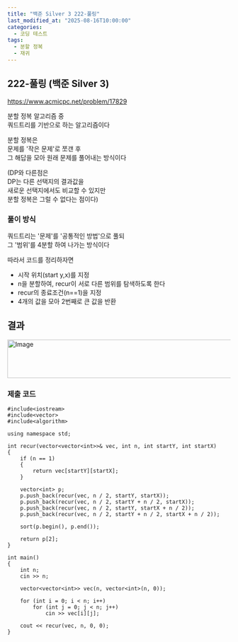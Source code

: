 ```yaml
---
title: "백준 Silver 3 222-풀링"
last_modified_at: "2025-08-16T10:00:00"
categories:
  - 코딩 테스트
tags:
  - 분할 정복
  - 재귀
---
```


## 222-풀링 (백준 Silver 3)
<https://www.acmicpc.net/problem/17829><br>

분할 정복 알고리즘 중<br>
쿼드트리를 기반으로 하는 알고리즘이다<br>

분할 정복은<br>
문제를 '작은 문제'로 쪼갠 후<br>
그 해답을 모아 원래 문제를 풀어내는 방식이다<br>

(DP와 다른점은 <br>
DP는 다른 선택지의 결과값을<br>
새로운 선택지에서도 비교할 수 있지만<br>
분할 정복은 그럴 수 없다는 점이다)<br>

### 풀이 방식
쿼드트리는 '문제'를 '공통적인 방법'으로 풀되<br>
그 '범위'를 4분할 하여 나가는 방식이다<br>

따라서 코드를 정리하자면<br>

- 시작 위치(start y,x)를 지정<br>
- n을 분할하여, recur이 서로 다른 범위를 탐색하도록 한다<br>
- recur의 종료조건(n==1)을 지정<br>
- 4개의 값을 모아 2번째로 큰 값을 반환<br>

## 결과
<img width="1162" height="87" alt="Image" src="https://github.com/user-attachments/assets/0933ff2d-fe72-48e5-bdbd-133e48e4eedf" /><br>

### 제출 코드

```
#include<iostream>
#include<vector>
#include<algorithm>

using namespace std;

int recur(vector<vector<int>>& vec, int n, int startY, int startX)
{
	if (n == 1)
	{
		return vec[startY][startX];
	}

	vector<int> p;
	p.push_back(recur(vec, n / 2, startY, startX));
	p.push_back(recur(vec, n / 2, startY + n / 2, startX));
	p.push_back(recur(vec, n / 2, startY, startX + n / 2));
	p.push_back(recur(vec, n / 2, startY + n / 2, startX + n / 2));

	sort(p.begin(), p.end());
	
	return p[2];
}

int main()
{
	int n;
	cin >> n;

	vector<vector<int>> vec(n, vector<int>(n, 0));

	for (int i = 0; i < n; i++)
		for (int j = 0; j < n; j++)
			cin >> vec[i][j];

	cout << recur(vec, n, 0, 0);
}
```